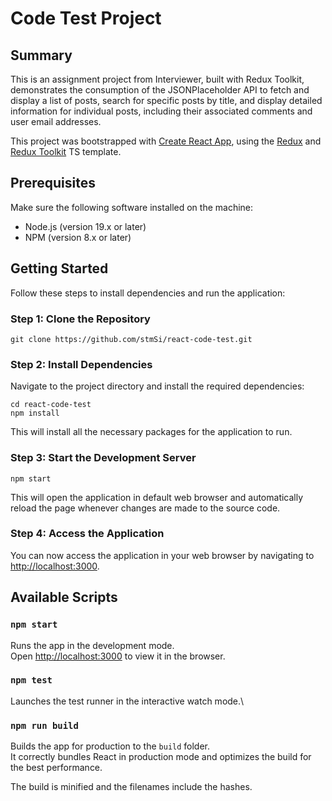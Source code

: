 # Code Test Project

## Summary
This is an assignment project from Interviewer, built with Redux Toolkit, 
demonstrates the consumption of the JSONPlaceholder API 
to fetch and display a list of posts, 
search for specific posts by title, 
and display detailed information for individual posts, 
including their associated comments and user email addresses.

This project was bootstrapped with [Create React App](https://github.com/facebook/create-react-app), using the [Redux](https://redux.js.org/) and [Redux Toolkit](https://redux-toolkit.js.org/) TS template.

## Prerequisites

Make sure the following software installed on the machine:

   - Node.js (version 19.x or later)
   - NPM (version 8.x or later)


## Getting Started

Follow these steps to install dependencies and run the application:


### Step 1: Clone the Repository

    git clone https://github.com/stmSi/react-code-test.git


### Step 2: Install Dependencies

Navigate to the project directory and install the required dependencies:

    cd react-code-test
    npm install

This will install all the necessary packages for the application to run.


### Step 3: Start the Development Server

    npm start

This will open the application in default web browser and automatically reload the page whenever changes are made to the source code.


### Step 4: Access the Application

You can now access the application in your web browser by navigating to [http://localhost:3000](http://localhost:3000).


## Available Scripts

### `npm start`

Runs the app in the development mode.\
Open [http://localhost:3000](http://localhost:3000) to view it in the browser.

### `npm test`

Launches the test runner in the interactive watch mode.\

### `npm run build`

Builds the app for production to the `build` folder.\
It correctly bundles React in production mode and optimizes the build for the best performance.

The build is minified and the filenames include the hashes.

